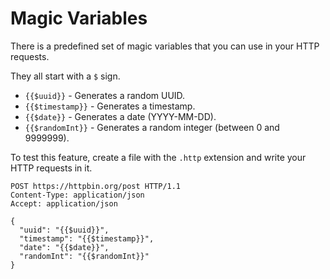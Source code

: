 # Magic Variables

There is a predefined set of magic variables that you can use in your HTTP requests.

They all start with a `$` sign.

- `{{$uuid}}` - Generates a random UUID.
- `{{$timestamp}}` - Generates a timestamp.
- `{{$date}}` - Generates a date (YYYY-MM-DD).
- `{{$randomInt}}` - Generates a random integer (between 0 and 9999999).

To test this feature, create a file with the `.http` extension and write your HTTP requests in it.

```http title="magic-variables.http"
POST https://httpbin.org/post HTTP/1.1
Content-Type: application/json
Accept: application/json

{
  "uuid": "{{$uuid}}",
  "timestamp": "{{$timestamp}}",
  "date": "{{$date}}",
  "randomInt": "{{$randomInt}}"
}
```
